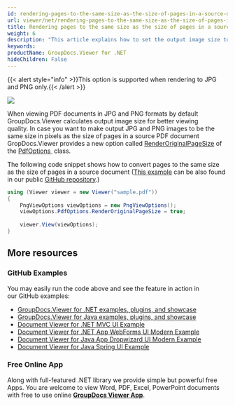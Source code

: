 ```yaml
---
id: rendering-pages-to-the-same-size-as-the-size-of-pages-in-a-source-document
url: viewer/net/rendering-pages-to-the-same-size-as-the-size-of-pages-in-a-source-document
title: Rendering pages to the same size as the size of pages in a source document
weight: 6
description: "This article explains how to set the output image size to be the same as the page size of a PDF Document with GroupDocs.Viewer within your .NET applications."
keywords: 
productName: GroupDocs.Viewer for .NET
hideChildren: False
---
```

{{< alert style="info" >}}This option is supported when rendering to JPG and PNG only.{{< /alert >}}

  
![](viewer/net/images/rendering-pages-to-the-same-size-as-the-size-of-pages-in-a-source-document.png)

When viewing PDF documents in JPG and PNG formats by default GroupDocs.Viewer calculates output image size for better viewing quality. In case you want to make output JPG and PNG images to be the same size in pixels as the size of pages in a source PDF document GropDocs.Viewer provides a new option called [RenderOriginalPageSize](https://apireference.groupdocs.com/net/viewer/groupdocs.viewer.options/pdfoptions/properties/renderoriginalpagesize) of the [PdfOptions ](https://apireference.groupdocs.com/net/viewer/groupdocs.viewer.options/pdfoptions) class. 

The following code snippet shows how to convert pages to the same size as the size of pages in a source document ([This example](https://github.com/groupdocs-viewer/GroupDocs.Viewer-for-.NET/blob/master/Examples/GroupDocs.Viewer.Examples.CSharp/AdvancedUsage/Rendering/RenderingOptionsByDocumentType/RenderingPdfDocuments/RenderOriginalPageSize.cs) can be also found in our public [GitHub repository](https://github.com/groupdocs-viewer/GroupDocs.Viewer-for-.NET).)

```csharp
using (Viewer viewer = new Viewer("sample.pdf"))
{
    PngViewOptions viewOptions = new PngViewOptions();
    viewOptions.PdfOptions.RenderOriginalPageSize = true;
                   
    viewer.View(viewOptions);
}
```

## More resources
### GitHub Examples
You may easily run the code above and see the feature in action in our GitHub examples:
*   [GroupDocs.Viewer for .NET examples, plugins, and showcase](https://github.com/groupdocs-viewer/GroupDocs.Viewer-for-.NET)    
*   [GroupDocs.Viewer for Java examples, plugins, and showcase](https://github.com/groupdocs-viewer/GroupDocs.Viewer-for-Java)    
*   [Document Viewer for .NET MVC UI Example](https://github.com/groupdocs-viewer/GroupDocs.Viewer-for-.NET-MVC)     
*   [Document Viewer for .NET App WebForms UI Modern Example](https://github.com/groupdocs-viewer/GroupDocs.Viewer-for-.NET-WebForms)    
*   [Document Viewer for Java App Dropwizard UI Modern Example](https://github.com/groupdocs-viewer/GroupDocs.Viewer-for-Java-Dropwizard)    
*   [Document Viewer for Java Spring UI Example](https://github.com/groupdocs-viewer/GroupDocs.Viewer-for-Java-Spring)

### Free Online App
Along with full-featured .NET library we provide simple but powerful free Apps.
You are welcome to view Word, PDF, Excel, PowerPoint documents with free to use online **[GroupDocs Viewer App](https://products.groupdocs.app/viewer)**.